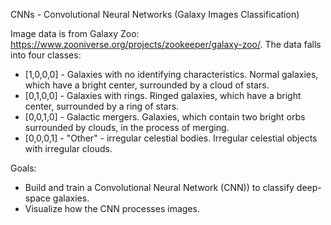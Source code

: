 CNNs - Convolutional Neural Networks (Galaxy Images Classification)

Image data is from Galaxy Zoo: https://www.zooniverse.org/projects/zookeeper/galaxy-zoo/.
The data falls into four classes:
- [1,0,0,0] - Galaxies with no identifying characteristics. Normal galaxies, which have a bright center, surrounded by a cloud of stars.
- [0,1,0,0] - Galaxies with rings. Ringed galaxies, which have a bright center, surrounded by a ring of stars.
- [0,0,1,0] - Galactic mergers. Galaxies, which contain two bright orbs surrounded by clouds, in the process of merging.
- [0,0,0,1] - "Other" - irregular celestial bodies. Irregular celestial objects with irregular clouds.

Goals:
- Build and train a Convolutional Neural Network (CNN)) to classify deep-space galaxies.
- Visualize how the CNN processes images.